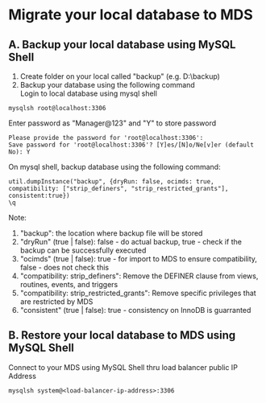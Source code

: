 # Migrate your local database to MDS
## A. Backup your local database using MySQL Shell 
1. Create folder on your local called "backup" (e.g. D:\backup)
2. Backup your database using the following command </br>
Login to local database using mysql shell
```
mysqlsh root@localhost:3306
```
Enter password as "Manager@123" and "Y" to store password
```
Please provide the password for 'root@localhost:3306': 
Save password for 'root@localhost:3306'? [Y]es/[N]o/Ne[v]er (default No): Y
```
On mysql shell, backup database using the following command:
```
util.dumpInstance("backup", {dryRun: false, ocimds: true, compatibility: ["strip_definers", "strip_restricted_grants"], consistent:true})
\q
```
Note:
1. "backup": the location where backup file will be stored
2. "dryRun" (true | false): false - do actual backup, true - check if the backup can be successfully executed
3. "ocimds" (true | false): true - for import to MDS to ensure compatibility, false - does not check this
4. "compatibility: strip_definers": Remove the DEFINER clause from views, routines, events, and triggers
5. "compatibility: strip_restricted_grants": Remove specific privileges that are restricted by MDS
6. "consistent" (true | false): true - consistency on InnoDB is guarranted
## B. Restore your local database to MDS using MySQL Shell
Connect to your MDS using MySQL Shell thru load balancer public IP Address
```
mysqlsh system@<load-balancer-ip-address>:3306
```



